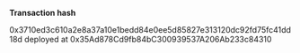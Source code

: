 **Transaction hash**

0x3710ed3c610a2e8a37a10e1bedd84e0ee5d85827e313120dc92fd75fc41dd18d  deployed at 0x35Ad878Cd9fb84bC300939537A206Ab233c84310


